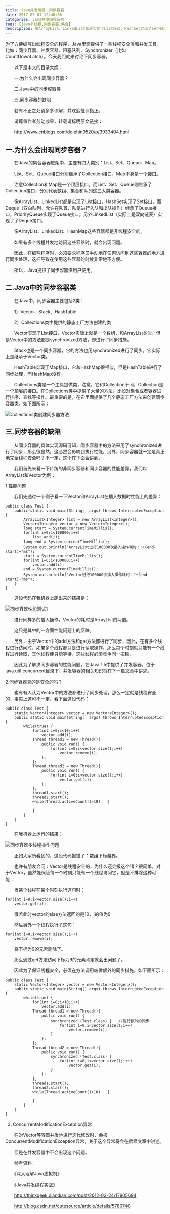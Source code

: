 ```yaml
---
title: Java并发编程：同步容器
date: 2017-05-01 12:46:06
categories: Java并发编程系列
tags: [java多线程,同步容器,集合]
description: 像ArrayList、LinkedList都是实现了List接口，HashSet实现了Set接口，而Deque（双向队列，允许在队首、队尾进行入队和出队操作）继承了Queue接口，PriorityQueue实现了Queue接口。另外LinkedList（实际上是双向链表）实现了了Deque接口
---
```

为了方便编写出线程安全的程序，Java里面提供了一些线程安全类和并发工具，比如：同步容器、并发容器、阻塞队列、Synchronizer（比如CountDownLatch）。今天我们就来讨论下同步容器。

　　以下是本文的目录大纲：

　　一.为什么会出现同步容器？

　　二.Java中的同步容器类

　　三.同步容器的缺陷

　　若有不正之处请多多谅解，并欢迎批评指正。

　　请尊重作者劳动成果，转载请标明原文链接：

　　http://www.cnblogs.com/dolphin0520/p/3933404.html

## 一.为什么会出现同步容器？

　　在Java的集合容器框架中，主要有四大类别：List、Set、Queue、Map。

　　List、Set、Queue接口分别继承了Collection接口，Map本身是一个接口。

　　注意Collection和Map是一个顶层接口，而List、Set、Queue则继承了Collection接口，分别代表数组、集合和队列这三大类容器。

　　像ArrayList、LinkedList都是实现了List接口，HashSet实现了Set接口，而Deque（双向队列，允许在队首、队尾进行入队和出队操作）继承了Queue接口，PriorityQueue实现了Queue接口。另外LinkedList（实际上是双向链表）实现了了Deque接口。

　　像ArrayList、LinkedList、HashMap这些容器都是非线程安全的。

　　如果有多个线程并发地访问这些容器时，就会出现问题。

　　因此，在编写程序时，必须要求程序员手动地在任何访问到这些容器的地方进行同步处理，这样导致在使用这些容器的时候非常地不方便。

　　所以，Java提供了同步容器供用户使用。

## 二.Java中的同步容器类

　　在Java中，同步容器主要包括2类：

　　1）Vector、Stack、HashTable

　　2）Collections类中提供的静态工厂方法创建的类

　　Vector实现了List接口，Vector实际上就是一个数组，和ArrayList类似，但是Vector中的方法都是synchronized方法，即进行了同步措施。

　　Stack也是一个同步容器，它的方法也用synchronized进行了同步，它实际上是继承于Vector类。

　　HashTable实现了Map接口，它和HashMap很相似，但是HashTable进行了同步处理，而HashMap没有。

　　Collections类是一个工具提供类，注意，它和Collection不同，Collection是一个顶层的接口。在Collections类中提供了大量的方法，比如对集合或者容器进行排序、查找等操作。最重要的是，在它里面提供了几个静态工厂方法来创建同步容器类，如下图所示：

![Collections类创建同步器方法](http://op7wplti1.bkt.clouddn.com/241522011748498.jpg)　　
　　

## 三.同步容器的缺陷

　　从同步容器的具体实现源码可知，同步容器中的方法采用了synchronized进行了同步，那么很显然，这必然会影响到执行性能，另外，同步容器就一定是真正地完全线程安全吗？不一定，这个在下面会讲到。

　　我们首先来看一下传统的非同步容器和同步容器的性能差异，我们以ArrayList和Vector为例：

1.性能问题

　　我们先通过一个例子看一下Vector和ArrayList在插入数据时性能上的差异：

	public class Test {
		public static void main(String[] args) throws InterruptedException {
			ArrayList<Integer> list = new ArrayList<Integer>();
			Vector<Integer> vector = new Vector<Integer>();
			long start = System.currentTimeMillis();
			for(int i=0;i<100000;i++)
				list.add(i);
			long end = System.currentTimeMillis();
			System.out.println("ArrayList进行100000次插入操作耗时："+(end-start)+"ms");
			start = System.currentTimeMillis();
			for(int i=0;i<100000;i++)
				vector.add(i);
			end = System.currentTimeMillis();
			System.out.println("Vector进行100000次插入操作耗时："+(end-start)+"ms");
		}
	}  
	
　　这段代码在我机器上跑出来的结果是：

![同步容器性能测试1](http://op7wplti1.bkt.clouddn.com/241549434409962.jpg)　　

　　进行同样多的插入操作，Vector的耗时是ArrayList的两倍。

　　这只是其中的一方面性能问题上的反映。

　　另外，由于Vector中的add方法和get方法都进行了同步，因此，在有多个线程进行访问时，如果多个线程都只是进行读取操作，那么每个时刻就只能有一个线程进行读取，其他线程便只能等待，这些线程必须竞争同一把锁。

　　因此为了解决同步容器的性能问题，在Java 1.5中提供了并发容器，位于java.util.concurrent目录下，并发容器的相关知识将在下一篇文章中讲述。

2.同步容器真的是安全的吗？

　　也有有人认为Vector中的方法都进行了同步处理，那么一定就是线程安全的，事实上这可不一定。看下面这段代码：

	public class Test {
		static Vector<Integer> vector = new Vector<Integer>();
		public static void main(String[] args) throws InterruptedException {
			while(true) {
				for(int i=0;i<10;i++)
					vector.add(i);
				Thread thread1 = new Thread(){
					public void run() {
						for(int i=0;i<vector.size();i++)
							vector.remove(i);
					};
				};
				Thread thread2 = new Thread(){
					public void run() {
						for(int i=0;i<vector.size();i++)
							vector.get(i);
					};
				};
				thread1.start();
				thread2.start();
				while(Thread.activeCount()>10)   {
					 
				}
			}
		}
	}  
	
　　在我机器上运行的结果：

![同步容器多线程操作问题](http://op7wplti1.bkt.clouddn.com/241614562532701.jpg)　　

　　正如大家所看到的，这段代码报错了：数组下标越界。

　　也许有朋友会问：Vector是线程安全的，为什么还会报这个错？很简单，对于Vector，虽然能保证每一个时刻只能有一个线程访问它，但是不排除这种可能：

　　当某个线程在某个时刻执行这句时：

	for(int i=0;i<vector.size();i++)
		vector.get(i);
		
　　假若此时vector的size方法返回的是10，i的值为9

　　然后另外一个线程执行了这句：


	for(int i=0;i<vector.size();i++)
		vector.remove(i);  
		
　　将下标为9的元素删除了。

　　那么通过get方法访问下标为9的元素肯定就会出问题了。

　　因此为了保证线程安全，必须在方法调用端做额外的同步措施，如下面所示：

	public class Test {
		static Vector<Integer> vector = new Vector<Integer>();
		public static void main(String[] args) throws InterruptedException {
			while(true) {
				for(int i=0;i<10;i++)
					vector.add(i);
				Thread thread1 = new Thread(){
					public void run() {
						synchronized (Test.class) {   //进行额外的同步
							for(int i=0;i<vector.size();i++)
								vector.remove(i);
						}
					};
				};
				Thread thread2 = new Thread(){
					public void run() {
						synchronized (Test.class) {
							for(int i=0;i<vector.size();i++)
								vector.get(i);
						}
					};
				};
				thread1.start();
				thread2.start();
				while(Thread.activeCount()>10)   {
					 
				}
			}
		}
	}
 3. ConcurrentModificationException异常

　　在对Vector等容器并发地进行迭代修改时，会报ConcurrentModificationException异常，关于这个异常将会在后续文章中讲述。

　　但是在并发容器中不会出现这个问题。

　　参考资料：

　　《深入理解Java虚拟机》

　　《Java并发编程实战》

　　http://thinkgeek.diandian.com/post/2012-03-24/17905694

　　http://blog.csdn.net/cutesource/article/details/5780740